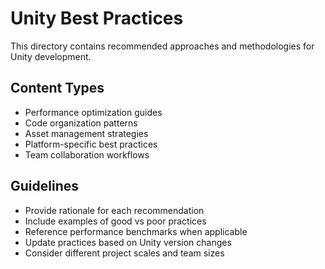 # Unity Best Practices

This directory contains recommended approaches and methodologies for Unity development.

## Content Types
- Performance optimization guides
- Code organization patterns
- Asset management strategies
- Platform-specific best practices
- Team collaboration workflows

## Guidelines
- Provide rationale for each recommendation
- Include examples of good vs poor practices
- Reference performance benchmarks when applicable
- Update practices based on Unity version changes
- Consider different project scales and team sizes
